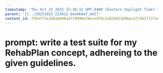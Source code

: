 ```yaml
---
timestamp: 'Thu Oct 23 2025 22:39:12 GMT-0400 (Eastern Daylight Time)'
parent: '[[../20251023_223912.6ee4b9af.md]]'
content_id: 7364ff5a180a4698ad7f9990ef8ecedfdc2e82d921b08aca723617f2fa6cfcc9
---
```


# prompt: write a test suite for my RehabPlan concept, adhereing to the given guidelines.
